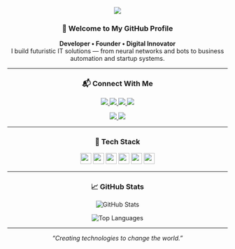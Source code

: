 <p align="center">
  <img src="https://capsule-render.vercel.app/api?type=rect&color=0ff&height=120&section=header&text=D-ASA-D&fontColor=000&fontSize=48&desc=CEO%20of%20braverto.com&descSize=18&descAlignY=65"/>
</p>

<h3 align="center">🚀 Welcome to My GitHub Profile</h3>

<p align="center">
  <b>Developer • Founder • Digital Innovator</b><br>
  I build futuristic IT solutions — from neural networks and bots to business automation and startup systems.
</p>

---

<h3 align="center">📬 Connect With Me</h3>

<p align="center">
  <a href="https://t.me/VladR24">
    <img src="https://img.shields.io/badge/Telegram-@VladR24-2CA5E0?style=for-the-badge&logo=telegram&logoColor=white" />
  </a>
  <a href="mailto:vladruadov@gmail.com">
    <img src="https://img.shields.io/badge/Gmail-vladruadov@gmail.com-D14836?style=for-the-badge&logo=gmail&logoColor=white" />
  </a>
  <a href="https://braverto.com">
    <img src="https://img.shields.io/badge/Website-braverto.com-00fff7?style=for-the-badge&logo=google-chrome&logoColor=black" />
  </a>
  <a href="https://github.com/D-ASA-D">
    <img src="https://img.shields.io/badge/GitHub-D--ASA--D-181717?style=for-the-badge&logo=github&logoColor=white" />
  </a>
</p>

<p align="center">
  <a href="https://t.me/your_telegram_username">
    <img src="https://img.shields.io/badge/Message%20Me-Telegram-0088cc?style=flat-square&logo=telegram&logoColor=white" />
  </a>
  <a href="mailto:yourname@gmail.com">
    <img src="https://img.shields.io/badge/Email%20Me-Gmail-D14836?style=flat-square&logo=gmail&logoColor=white" />
  </a>
</p>

---

<h3 align="center">🧠 Tech Stack</h3>

<p align="center">
  <code><img height="25" src="https://img.shields.io/badge/Python-3776AB?style=for-the-badge&logo=python&logoColor=white"></code>
  <code><img height="25" src="https://img.shields.io/badge/Java-007396?style=for-the-badge&logo=java&logoColor=white"></code>
  <code><img height="25" src="https://img.shields.io/badge/Spring-6DB33F?style=for-the-badge&logo=spring&logoColor=white"></code>
  <code><img height="25" src="https://img.shields.io/badge/C++-00599C?style=for-the-badge&logo=c%2B%2B&logoColor=white"></code>
  <code><img height="25" src="https://img.shields.io/badge/TensorFlow-FF6F00?style=for-the-badge&logo=tensorflow&logoColor=white"></code>
  <code><img height="25" src="https://img.shields.io/badge/PyQt5-41CD52?style=for-the-badge&logo=qt&logoColor=white"></code>
</p>

---

<h3 align="center">📈 GitHub Stats</h3>

<p align="center">
  <img src="https://github-readme-stats.vercel.app/api?username=D-ASA-D&show_icons=true&theme=tokyonight" alt="GitHub Stats" />
</p>

<p align="center">
  <img src="https://github-readme-stats.vercel.app/api/top-langs/?username=D-ASA-D&layout=compact&theme=tokyonight" alt="Top Languages" />
</p>

---

<p align="center">
  <i>“Creating technologies to change the world.”</i>
</p>

